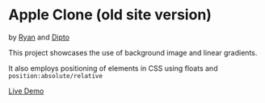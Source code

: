 # Apple Clone (old site version)

by [Ryan](https://github.com/rvvergara) and [Dipto](https://github.com/dipto0321)

<p>This project showcases the use of background image and linear gradients.</p>

It also employs positioning of elements in CSS using floats and `position:absolute/relative`

[Live Demo](https://rawgit.com/rvvergara/old-apple-site-clone/master/index.html)
